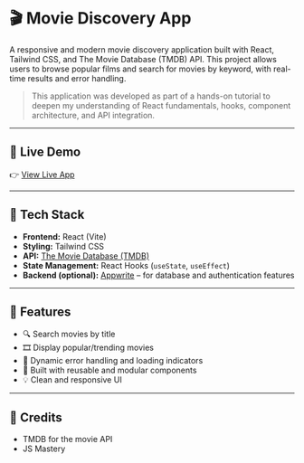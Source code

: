# 🎬 Movie Discovery App

A responsive and modern movie discovery application built with React, Tailwind CSS, and The Movie Database (TMDB) API. This project allows users to browse popular films and search for movies by keyword, with real-time results and error handling.

> This application was developed as part of a hands-on tutorial to deepen my understanding of React fundamentals, hooks, component architecture, and API integration.

---

## 🚀 Live Demo

👉 [View Live App](movie-app-seven-weld.vercel.app)

---

## 🔧 Tech Stack

- **Frontend:** React (Vite)
- **Styling:** Tailwind CSS
- **API:** [The Movie Database (TMDB)](https://www.themoviedb.org/documentation/api)
- **State Management:** React Hooks (`useState`, `useEffect`)
- **Backend (optional):** [Appwrite](https://appwrite.io/) – for database and authentication features

---

## 🚀 Features

- 🔍 Search movies by title
- 🎞️ Display popular/trending movies
- 💬 Dynamic error handling and loading indicators
- 🧠 Built with reusable and modular components
- 💡 Clean and responsive UI

---

## 🤝 Credits
- TMDB for the movie API
- JS Mastery
